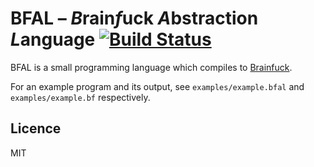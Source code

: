 # BFAL – *B*rain*f*uck *A*bstraction *L*anguage [![Build Status](https://travis-ci.org/splintah/BFAL.svg?branch=master)](https://travis-ci.org/splintah/BFAL)

BFAL is a small programming language which compiles to [Brainfuck].

For an example program and its output, see `examples/example.bfal` and `examples/example.bf` respectively.

## Licence

MIT

[Brainfuck]: https://en.wikipedia.org/wiki/Brainfuck
